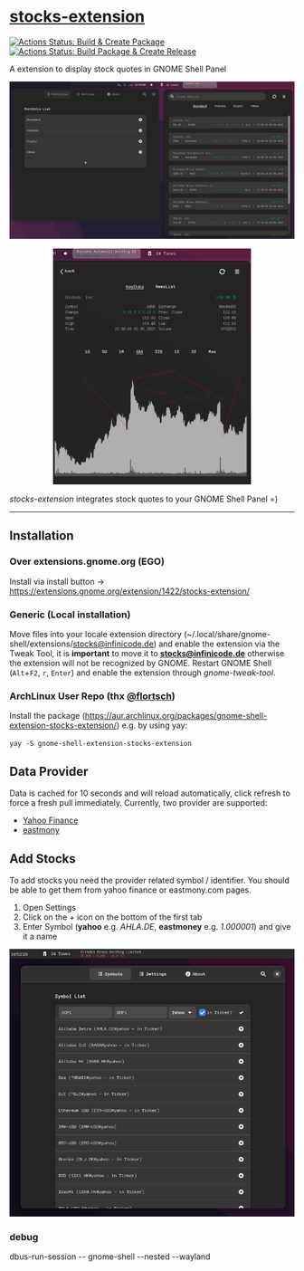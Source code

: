 # [stocks-extension](https://extensions.gnome.org/extension/1422/stocks-extension/)
[![Actions Status: Build & Create Package](https://github.com/cinatic/stocks-extension/workflows/Build%20%26%20Create%20Package/badge.svg)](https://github.com/cinatic/stocks-extension/actions?query=workflow%3A"Build+&+Create+Package")
[![Actions Status: Build Package & Create Release](https://github.com/cinatic/stocks-extension/workflows/Build%20Package%20%26%20Create%20Release/badge.svg)](https://github.com/cinatic/stocks-extension/actions?query=workflow%3A"Build+Package+&+Create+Release")

A extension to display stock quotes in GNOME Shell Panel

<p align="middle">
    <img alt="projects" src="images/overview.png" width="700">
</p>

<p align="middle">
    <img alt="commits" src="images/crayons.png" width="350">
</p>

*stocks-extension* integrates stock quotes to your GNOME Shell Panel =)

----

## Installation

### Over extensions.gnome.org (EGO)

Install via install button -> https://extensions.gnome.org/extension/1422/stocks-extension/

### Generic (Local installation)

Move files into your locale extension directory (~/.local/share/gnome-shell/extensions/stocks@infinicode.de) and enable the extension via the Tweak Tool, it is **important** to move it to **stocks@infinicode.de** otherwise the extension will not be recognized by GNOME.
Restart GNOME Shell (`Alt`+`F2`, `r`, `Enter`) and enable the extension through *gnome-tweak-tool*.

### ArchLinux User Repo (thx [@flortsch](https://github.com/flortsch))
Install the package (https://aur.archlinux.org/packages/gnome-shell-extension-stocks-extension/) e.g. by using yay:

`yay -S gnome-shell-extension-stocks-extension`

## Data Provider

Data is cached for 10 seconds and will reload automatically, click refresh to force a fresh pull immediately. 
Currently, two provider are supported:

 - [Yahoo Finance](https://finance.yahoo.com/)
 - [eastmony](https://www.eastmoney.com/)

## Add Stocks

To add stocks you need the provider related symbol / identifier. You should be able to get them from yahoo finance or eastmony.com pages.

1. Open Settings
2. Click on the + icon on the bottom of the first tab
3. Enter Symbol (**yahoo** e.g. *AHLA.DE*, **eastmoney** e.g. *1.000001*) and give it a name

![Screenshot](images/settings.png)


### debug
dbus-run-session -- gnome-shell --nested --wayland
